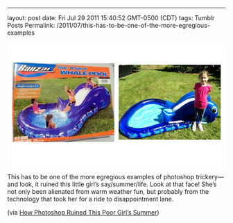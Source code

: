 ---
layout: post
date: Fri Jul 29 2011 15:40:52 GMT-0500 (CDT)
tags: Tumblr Posts
Permalink: /2011/07/this-has-to-be-one-of-the-more-egregious-examples

![](/public/assets/tumblr/tumblr_lp4444gVwr1qa4klho1_1280.jpg)

This has to be one of the more egregious examples of photoshop trickery—and look, it ruined this little girl’s say/summer/life. Look at that face! She’s not only been alienated from warm weather fun, but probably from the technology that took her for a ride to disappointment lane.

(via [How Photoshop Ruined This Poor Girl’s Summer](http://gizmodo.com/5825999/how-photoshop-ruined-this-poor-girls-summer))
